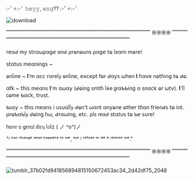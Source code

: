 :･ﾟ✧:･ﾟ 𝚑𝚎𝚢𝚢, 𝚠𝚜𝚐?? :･ﾟ✧:･ﾟ

![download](https://github.com/user-attachments/assets/1413387e-bd4a-4c95-9a61-f87799214151)


﹌﹌﹌﹌﹌﹌﹌﹌﹌﹌﹌﹌﹌﹌﹌﹌﹌﹌﹌﹌﹌﹌﹌﹌﹌﹌﹌﹌ ꕥꕥꕥꕥ ﹌﹌﹌﹌﹌﹌﹌﹌﹌﹌﹌﹌﹌﹌﹌﹌﹌﹌﹌﹌﹌﹌﹌﹌﹌﹌﹌

𝗋𝖾αᑯ m𝗒 𝗌𝗍𝗋αωρα𝗀𝖾 α𐓣ᑯ ρ𝗋ⱺ𐓣ⱺυ𐓣𝗌 ρα𝗀𝖾 𝗍ⱺ ᥣ𝖾α𝗋𐓣 mⱺ𝗋𝖾!

𝗌𝗍α𝗍υ𝗌 m𝖾α𐓣𝗂𐓣𝗀𝗌 ~

ⱺ𐓣ᥣ𝗂𐓣𝖾 ~ 𝚰'm α𝖼𝖼 𝗋α𝗋𝖾ᥣ𝗒 ⱺ𐓣ᥣ𝗂𐓣𝖾, 𝖾𝗑𝖼𝖾ρ𝗍 𝖿ⱺ𝗋 ᑯα𝗒𝗌 ωɦ𝖾𐓣 𝚰 ɦα𝗏𝖾 𐓣ⱺ𝗍ɦ𝗂𐓣𝗀 𝗍ⱺ ᑯⱺ.

α𝖿𝗄 ~ 𝗍ɦ𝗂𝗌 m𝖾α𐓣𝗌 𝚰'm αωα𝗒 (ᑯⱺ𝗂𐓣𝗀 𝗌m𝗍ɦ ᥣ𝗂𝗄𝖾 𝗀𝗋αᑲᑲ𝗂𐓣𝗀 α 𝗌𐓣α𝖼𝗄 ⱺ𝗋 ω𝗍𝗏). 𝚰'ᥣᥣ 𝖼ⱺm𝖾 ᑲα𝖼𝗄, 𝗍𝗋υ𝗌𝗍.

ᑲυ𝗌𝗒 ~ 𝗍ɦ𝗂𝗌 m𝖾α𐓣𝗌 𝗂 υ𝗌υαᥣᥣ𝗒 ᑯⱺ𐓣'𝗍 ωα𐓣𝗍 α𐓣𝗒ⱺ𐓣𝖾 ⱺ𝗍ɦ𝖾𝗋 𝗍ɦα𐓣 𝖿𝗋𝗂𝖾𐓣ᑯ𝗌 𝗍ⱺ 𝗂𐓣𝗍. ρ𝗋ⱺᑲαᑲᥣ𝗒 ᑯⱺ𝗂𐓣𝗀 ɦω, ᑯ𝗋αω𝗂𐓣𝗀, 𝖾𝗍𝖼. ρᥣ𝗌 𝗋𝖾αᑯ 𝗌𝗍α𝗍υ𝗌 𝗍ⱺ ᑲ𝖾 𝗌υ𝗋𝖾!

һᥲ᥎ᥱ ᥲ grᥱᥲ𝗍 ძᥲᥡ ᥣ᥆ᥣz  ( ノ ^o^)ノ


"ᴵ ᶜᵃⁿ ᶜʰᵃⁿᵍᵉ ʷʰᵃᵗ ʰᵃᵖᵖᵉⁿˢ ᵗᵒ ᵐᵉ, ᵇᵘᵗ ᴵ ʳᵉᶠᵘˢᵉ ᵗᵒ ˡᵉᵗ ⁱᵗ ʳᵉᵈᵘᶜᵉ ᵐᵉ." 

﹌﹌﹌﹌﹌﹌﹌﹌﹌﹌﹌﹌﹌﹌﹌﹌﹌﹌﹌﹌﹌﹌﹌﹌﹌﹌﹌﹌ ꕥꕥꕥꕥ ﹌﹌﹌﹌﹌﹌﹌﹌﹌﹌﹌﹌﹌﹌﹌﹌﹌﹌﹌﹌﹌﹌﹌﹌﹌﹌﹌

![tumblr_37b02fd941856894815150672453ac34_2d42df75_2048](https://github.com/user-attachments/assets/e4434f14-67c9-4b27-83ee-007e85240f89)



<!--



-->
